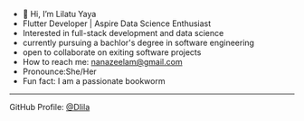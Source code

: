 - 👋 Hi, I’m Lilatu Yaya
- Flutter Developer | Aspire Data Science Enthusiast
- Interested in full-stack development and data science
- currently pursuing a bachlor's degree in software engineering
- open to collaborate on exiting software projects
- How to reach me:
  [nanazeelam@gmail.com](mailto:nanazeelam@gmail.com)
- Pronounce:She/Her
- Fun fact: I am a passionate bookworm
---
GitHub Profile:
[@Dlila](https://github.com/Dlila)
  
  

<!---
Dlila/Dlila is a ✨ special ✨ repository because its `README.md` (this file) appears on your GitHub profile.
You can click the Preview link to take a look at your changes.
--->
